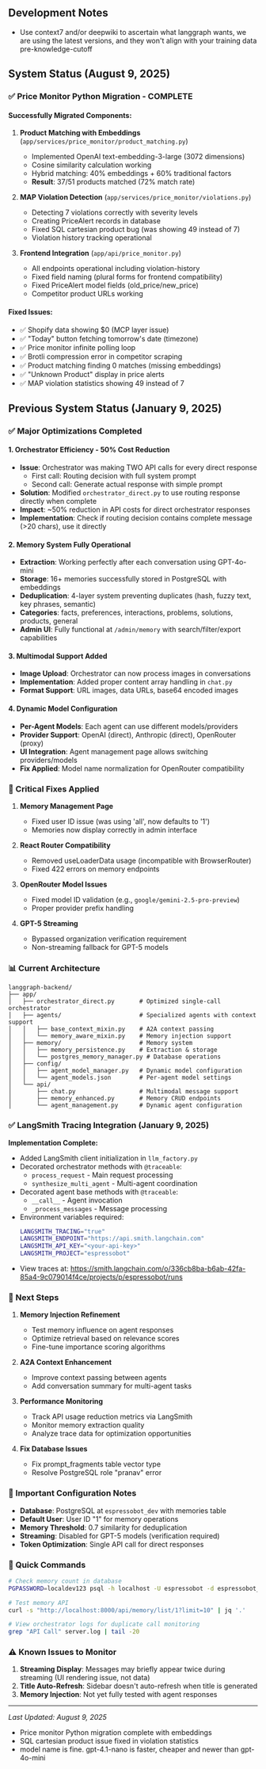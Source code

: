 ## Development Notes

- Use context7 and/or deepwiki to ascertain what langgraph wants, we are using the latest versions, and they won't align with your training data pre-knowledge-cutoff

## System Status (August 9, 2025)

### ✅ Price Monitor Python Migration - COMPLETE

#### Successfully Migrated Components:
1. **Product Matching with Embeddings** (`app/services/price_monitor/product_matching.py`)
   - Implemented OpenAI text-embedding-3-large (3072 dimensions)
   - Cosine similarity calculation working
   - Hybrid matching: 40% embeddings + 60% traditional factors
   - **Result**: 37/51 products matched (72% match rate)

2. **MAP Violation Detection** (`app/services/price_monitor/violations.py`)
   - Detecting 7 violations correctly with severity levels
   - Creating PriceAlert records in database
   - Fixed SQL cartesian product bug (was showing 49 instead of 7)
   - Violation history tracking operational

3. **Frontend Integration** (`app/api/price_monitor.py`)
   - All endpoints operational including violation-history
   - Fixed field naming (plural forms for frontend compatibility)
   - Fixed PriceAlert model fields (old_price/new_price)
   - Competitor product URLs working

#### Fixed Issues:
- ✅ Shopify data showing $0 (MCP layer issue)
- ✅ "Today" button fetching tomorrow's date (timezone)
- ✅ Price monitor infinite polling loop
- ✅ Brotli compression error in competitor scraping
- ✅ Product matching finding 0 matches (missing embeddings)
- ✅ "Unknown Product" display in price alerts
- ✅ MAP violation statistics showing 49 instead of 7

## Previous System Status (January 9, 2025)

### ✅ Major Optimizations Completed

#### 1. **Orchestrator Efficiency - 50% Cost Reduction**
- **Issue**: Orchestrator was making TWO API calls for every direct response
  - First call: Routing decision with full system prompt
  - Second call: Generate actual response with simple prompt
- **Solution**: Modified `orchestrator_direct.py` to use routing response directly when complete
- **Impact**: ~50% reduction in API costs for direct orchestrator responses
- **Implementation**: Check if routing decision contains complete message (>20 chars), use it directly

#### 2. **Memory System Fully Operational**
- **Extraction**: Working perfectly after each conversation using GPT-4o-mini
- **Storage**: 16+ memories successfully stored in PostgreSQL with embeddings
- **Deduplication**: 4-layer system preventing duplicates (hash, fuzzy text, key phrases, semantic)
- **Categories**: facts, preferences, interactions, problems, solutions, products, general
- **Admin UI**: Fully functional at `/admin/memory` with search/filter/export capabilities

#### 3. **Multimodal Support Added**
- **Image Upload**: Orchestrator can now process images in conversations
- **Implementation**: Added proper content array handling in `chat.py`
- **Format Support**: URL images, data URLs, base64 encoded images

#### 4. **Dynamic Model Configuration**
- **Per-Agent Models**: Each agent can use different models/providers
- **Provider Support**: OpenAI (direct), Anthropic (direct), OpenRouter (proxy)
- **UI Integration**: Agent management page allows switching providers/models
- **Fix Applied**: Model name normalization for OpenRouter compatibility

### 🐛 Critical Fixes Applied

1. **Memory Management Page**
   - Fixed user ID issue (was using 'all', now defaults to '1')
   - Memories now display correctly in admin interface

2. **React Router Compatibility**
   - Removed useLoaderData usage (incompatible with BrowserRouter)
   - Fixed 422 errors on memory endpoints

3. **OpenRouter Model Issues**
   - Fixed model ID validation (e.g., `google/gemini-2.5-pro-preview`)
   - Proper provider prefix handling

4. **GPT-5 Streaming**
   - Bypassed organization verification requirement
   - Non-streaming fallback for GPT-5 models

### 📊 Current Architecture

```
langgraph-backend/
├── app/
│   ├── orchestrator_direct.py       # Optimized single-call orchestrator
│   ├── agents/                      # Specialized agents with context support
│   │   ├── base_context_mixin.py    # A2A context passing
│   │   └── memory_aware_mixin.py    # Memory injection support
│   ├── memory/                      # Memory system
│   │   ├── memory_persistence.py    # Extraction & storage
│   │   └── postgres_memory_manager.py # Database operations
│   ├── config/
│   │   ├── agent_model_manager.py   # Dynamic model configuration
│   │   └── agent_models.json        # Per-agent model settings
│   └── api/
│       ├── chat.py                  # Multimodal message support
│       ├── memory_enhanced.py       # Memory CRUD endpoints
│       └── agent_management.py      # Dynamic agent configuration
```

### ✅ LangSmith Tracing Integration (January 9, 2025)

**Implementation Complete:**
- Added LangSmith client initialization in `llm_factory.py`
- Decorated orchestrator methods with `@traceable`:
  - `process_request` - Main request processing
  - `synthesize_multi_agent` - Multi-agent coordination
- Decorated agent base methods with `@traceable`:
  - `__call__` - Agent invocation
  - `_process_messages` - Message processing
- Environment variables required:
  ```bash
  LANGSMITH_TRACING="true"
  LANGSMITH_ENDPOINT="https://api.smith.langchain.com"
  LANGSMITH_API_KEY="<your-api-key>"
  LANGSMITH_PROJECT="espressobot"
  ```
- View traces at: https://smith.langchain.com/o/336cb8ba-b6ab-42fa-85a4-9c079014f4ce/projects/p/espressobot/runs

### 🚀 Next Steps

1. **Memory Injection Refinement**
   - Test memory influence on agent responses
   - Optimize retrieval based on relevance scores
   - Fine-tune importance scoring algorithms

2. **A2A Context Enhancement**
   - Improve context passing between agents
   - Add conversation summary for multi-agent tasks

3. **Performance Monitoring**
   - Track API usage reduction metrics via LangSmith
   - Monitor memory extraction quality
   - Analyze trace data for optimization opportunities

4. **Fix Database Issues**
   - Fix prompt_fragments table vector type
   - Resolve PostgreSQL role "pranav" error

### 📝 Important Configuration Notes

- **Database**: PostgreSQL at `espressobot_dev` with memories table
- **Default User**: User ID "1" for memory operations
- **Memory Threshold**: 0.7 similarity for deduplication
- **Streaming**: Disabled for GPT-5 models (verification required)
- **Token Optimization**: Single API call for direct responses

### 🔧 Quick Commands

```bash
# Check memory count in database
PGPASSWORD=localdev123 psql -h localhost -U espressobot -d espressobot_dev -c "SELECT COUNT(*) FROM memories;"

# Test memory API
curl -s "http://localhost:8000/api/memory/list/1?limit=10" | jq '.'

# View orchestrator logs for duplicate call monitoring
grep "API Call" server.log | tail -20
```

### ⚠️ Known Issues to Monitor

1. **Streaming Display**: Messages may briefly appear twice during streaming (UI rendering issue, not data)
2. **Title Auto-Refresh**: Sidebar doesn't auto-refresh when title is generated
3. **Memory Injection**: Not yet fully tested with agent responses

---
*Last Updated: August 9, 2025*
- Price monitor Python migration complete with embeddings
- SQL cartesian product issue fixed in violation statistics
- model name is fine. gpt-4.1-nano is faster, cheaper and newer than gpt-4o-mini